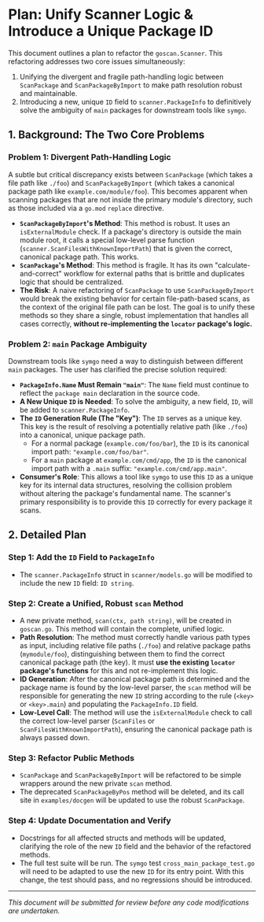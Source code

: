 # Plan: Unify Scanner Logic & Introduce a Unique Package ID

This document outlines a plan to refactor the `goscan.Scanner`. This refactoring addresses two core issues simultaneously:
1.  Unifying the divergent and fragile path-handling logic between `ScanPackage` and `ScanPackageByImport` to make path resolution robust and maintainable.
2.  Introducing a new, unique `ID` field to `scanner.PackageInfo` to definitively solve the ambiguity of `main` packages for downstream tools like `symgo`.

## 1. Background: The Two Core Problems

### Problem 1: Divergent Path-Handling Logic
A subtle but critical discrepancy exists between `ScanPackage` (which takes a file path like `./foo`) and `ScanPackageByImport` (which takes a canonical package path like `example.com/module/foo`). This becomes apparent when scanning packages that are not inside the primary module's directory, such as those included via a `go.mod` `replace` directive.

- **`ScanPackageByImport`'s Method**: This method is robust. It uses an `isExternalModule` check. If a package's directory is outside the main module root, it calls a special low-level parse function (`scanner.ScanFilesWithKnownImportPath`) that is given the correct, canonical package path. This works.
- **`ScanPackage`'s Method**: This method is fragile. It has its own "calculate-and-correct" workflow for external paths that is brittle and duplicates logic that should be centralized.
- **The Risk**: A naive refactoring of `ScanPackage` to use `ScanPackageByImport` would break the existing behavior for certain file-path-based scans, as the context of the original file path can be lost. The goal is to unify these methods so they share a single, robust implementation that handles all cases correctly, **without re-implementing the `locator` package's logic.**

### Problem 2: `main` Package Ambiguity
Downstream tools like `symgo` need a way to distinguish between different `main` packages. The user has clarified the precise solution required:

- **`PackageInfo.Name` Must Remain `"main"`**: The `Name` field must continue to reflect the `package main` declaration in the source code.
- **A New Unique `ID` is Needed**: To solve the ambiguity, a new field, `ID`, will be added to `scanner.PackageInfo`.
- **The `ID` Generation Rule (The "Key")**: The `ID` serves as a unique key. This key is the result of resolving a potentially relative path (like `./foo`) into a canonical, unique package path.
    - For a normal package (`example.com/foo/bar`), the `ID` is its canonical import path: `"example.com/foo/bar"`.
    - For a `main` package at `example.com/cmd/app`, the `ID` is the canonical import path with a `.main` suffix: `"example.com/cmd/app.main"`.
- **Consumer's Role**: This allows a tool like `symgo` to use this `ID` as a unique key for its internal data structures, resolving the collision problem without altering the package's fundamental name. The scanner's primary responsibility is to provide this `ID` correctly for every package it scans.

## 2. Detailed Plan

### Step 1: Add the `ID` Field to `PackageInfo`
- The `scanner.PackageInfo` struct in `scanner/models.go` will be modified to include the new `ID` field: `ID string`.

### Step 2: Create a Unified, Robust `scan` Method
- A new private method, `scan(ctx, path string)`, will be created in `goscan.go`. This method will contain the complete, unified logic.
- **Path Resolution**: The method must correctly handle various path types as input, including relative file paths (`./foo`) and relative package paths (`mymodule/foo`), distinguishing between them to find the correct canonical package path (the key). It must **use the existing `locator` package's functions** for this and not re-implement this logic.
- **ID Generation**: After the canonical package path is determined and the package name is found by the low-level parser, the `scan` method will be responsible for generating the new `ID` string according to the rule (`<key>` or `<key>.main`) and populating the `PackageInfo.ID` field.
- **Low-Level Call**: The method will use the `isExternalModule` check to call the correct low-level parser (`ScanFiles` or `ScanFilesWithKnownImportPath`), ensuring the canonical package path is always passed down.

### Step 3: Refactor Public Methods
- `ScanPackage` and `ScanPackageByImport` will be refactored to be simple wrappers around the new private `scan` method.
- The deprecated `ScanPackageByPos` method will be deleted, and its call site in `examples/docgen` will be updated to use the robust `ScanPackage`.

### Step 4: Update Documentation and Verify
- Docstrings for all affected structs and methods will be updated, clarifying the role of the new `ID` field and the behavior of the refactored methods.
- The full test suite will be run. The `symgo` test `cross_main_package_test.go` will need to be adapted to use the new `ID` for its entry point. With this change, the test should pass, and no regressions should be introduced.

---
*This document will be submitted for review before any code modifications are undertaken.*
